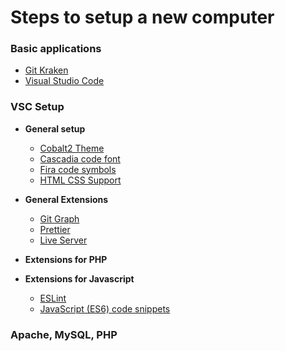 # Steps to setup a new computer

### Basic applications

- [Git Kraken](https://www.gitkraken.com/)
- [Visual Studio Code](https://code.visualstudio.com/)

### VSC Setup 

- **General setup**
    - [Cobalt2 Theme](https://marketplace.visualstudio.com/items?itemName=wesbos.theme-cobalt2)
    - [Cascadia code font](https://github.com/microsoft/cascadia-code)
    - [Fira code symbols](https://github.com/tonsky/FiraCode)
    - [HTML CSS Support](https://marketplace.visualstudio.com/items?itemName=ecmel.vscode-html-css)
  

- **General Extensions**
    - [Git Graph](https://marketplace.visualstudio.com/items?itemName=mhutchie.git-graph)
    - [Prettier](https://marketplace.visualstudio.com/items?itemName=esbenp.prettier-vscode)
    - [Live Server](https://marketplace.visualstudio.com/items?itemName=ritwickdey.LiveServer)
- **Extensions for PHP**
  
- **Extensions for Javascript**
    - [ESLint](https://marketplace.visualstudio.com/items?itemName=dbaeumer.vscode-eslint)
    - [JavaScript (ES6) code snippets](https://marketplace.visualstudio.com/items?itemName=xabikos.JavaScriptSnippets)


### Apache, MySQL, PHP 
